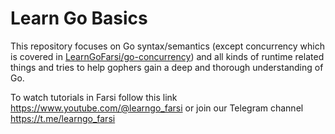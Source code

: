 # Learn Go Basics

This repository focuses on Go syntax/semantics (except concurrency which is covered in [LearnGoFarsi/go-concurrency](https://github.com/LearnGoFarsi/go-concurrency)) and all kinds of runtime related things and tries to help gophers gain a deep and thorough understanding of Go.

To watch tutorials in Farsi follow this link https://www.youtube.com/@learngo_farsi or join our Telegram channel https://t.me/learngo_farsi
